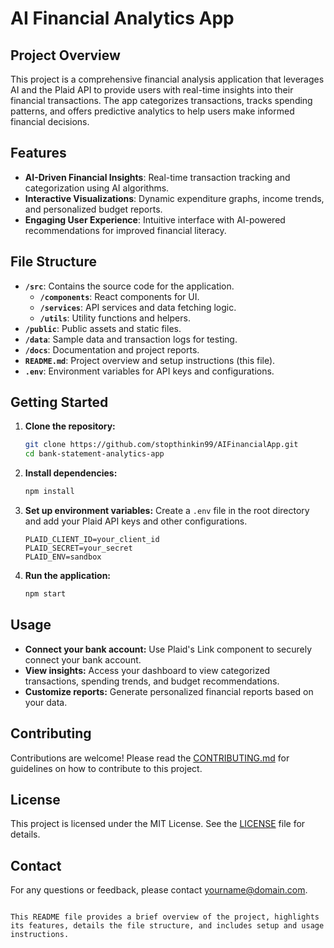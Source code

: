 # AI Financial Analytics App

## Project Overview
This project is a comprehensive financial analysis application that leverages AI and the Plaid API to provide users with real-time insights into their financial transactions. The app categorizes transactions, tracks spending patterns, and offers predictive analytics to help users make informed financial decisions.

## Features
- **AI-Driven Financial Insights**: Real-time transaction tracking and categorization using AI algorithms.
- **Interactive Visualizations**: Dynamic expenditure graphs, income trends, and personalized budget reports.
- **Engaging User Experience**: Intuitive interface with AI-powered recommendations for improved financial literacy.

## File Structure
- **`/src`**: Contains the source code for the application.
  - **`/components`**: React components for UI.
  - **`/services`**: API services and data fetching logic.
  - **`/utils`**: Utility functions and helpers.
- **`/public`**: Public assets and static files.
- **`/data`**: Sample data and transaction logs for testing.
- **`/docs`**: Documentation and project reports.
- **`README.md`**: Project overview and setup instructions (this file).
- **`.env`**: Environment variables for API keys and configurations.

## Getting Started
1. **Clone the repository:**
   ```bash
   git clone https://github.com/stopthinkin99/AIFinancialApp.git
   cd bank-statement-analytics-app
   ```

2. **Install dependencies:**
   ```bash
   npm install
   ```

3. **Set up environment variables:**
   Create a `.env` file in the root directory and add your Plaid API keys and other configurations.
   ```env
   PLAID_CLIENT_ID=your_client_id
   PLAID_SECRET=your_secret
   PLAID_ENV=sandbox
   ```

4. **Run the application:**
   ```bash
   npm start
   ```

## Usage
- **Connect your bank account:** Use Plaid's Link component to securely connect your bank account.
- **View insights:** Access your dashboard to view categorized transactions, spending trends, and budget recommendations.
- **Customize reports:** Generate personalized financial reports based on your data.

## Contributing
Contributions are welcome! Please read the [CONTRIBUTING.md](./CONTRIBUTING.md) for guidelines on how to contribute to this project.

## License
This project is licensed under the MIT License. See the [LICENSE](./LICENSE) file for details.

## Contact
For any questions or feedback, please contact [yourname@domain.com](mailto:yourname@domain.com).

```

This README file provides a brief overview of the project, highlights its features, details the file structure, and includes setup and usage instructions.
